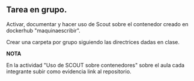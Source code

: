 ## Tarea en grupo.

Activar, documentar y hacer uso de Scout sobre el contenedor creado en dockerhub "maquinaescribir".

Crear una carpeta por grupo siguiendo las directrices dadas en clase.

**NOTA**

En la actividad "Uso de SCOUT sobre contenedores" sobre el aula cada integrante subir como evidencia link al repositorio.
